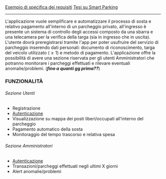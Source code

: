 [Esempio di specifica dei requisiti](https://www.arpa.veneto.it/arpav/pagine-generiche/allegati-pagine-generiche/Tesi_daniele_lain-aa2012_2013-App%20_monitoraggio%20qualita%20dellaria.pdf)
[Tesi su Smart Parking](https://webthesis.biblio.polito.it/10574/1/tesi.pdf)

---
L'applicazione vuole semplificare e automatizzare il processo di sosta e relativo pagamento all'interno di un parcheggio privato, all'ingresso è presente un sistema di controllo degli accessi composto da una sbarra e una telecamera per la verifica della targa (sia in ingresso che in uscita).
L'utente dovrà preregistrarsi tramite l'app per poter usufruire del servizio di parcheggio inserendo dati personali: documento di riconoscimento, targa del veicolo utilizzato ($\ge 1$) e metodo di pagamento.
L'applicazione offre la possibilità di avere una sezione riservata per gli utenti Amministratori che potranno monitorare i parcheggi effettuati e rilevare eventuali anomalie/problemi. (***fino a quanti gg prima??***)

### FUNZIONALITÀ
###### Sezione Utenti
- Registrazione
- <u>Autenticazione</u>
- Visualizzazione su mappa dei posti liberi/occupati all'interno del parcheggio
- Pagamento automatico della sosta
- Monitoraggio del tempo trascorso e relativa spesa
###### Sezione Amministratori
- <u>Autenticazione</u>
- Transazioni/parcheggi effettuati negli ultimi X giorni
- Alert anomalie/problemi

